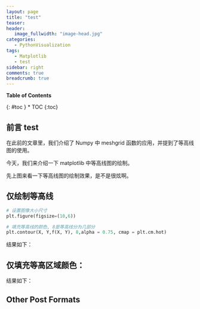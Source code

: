 ```yaml
---
layout: page
title: "test"
teaser:
header:
   image_fullwidth: "image-head.jpg"
categories:
   - PythonVisualization
tags:
   - Matplotlib
   - test
sidebar: right
comments: true
breadcrumb: true
---
```

**Table of Contents**
<div class="panel radius" markdown="1">
{: #toc }
*  TOC
{:toc}
</div>


## 前言 test


在此前的文章里，我们介绍了 Numpy 中 meshgrid 函数的应用，并提到了等高线图的使用。

今天，我们来介绍一下 matplotlib 中等高线图的绘制。

先上图来看一下等高线图的绘制效果，是不是很炫啊。


## 仅绘制等高线

```python
# 设置图像大小尺寸
plt.figure(figsize=(10,6))

# 填充等高线的颜色, 8是等高线分为几部分
plt.contour(X, Y,f(X, Y), 8,alpha = 0.75, cmap = plt.cm.hot)
```

结果如下：



## 仅填充等高区域颜色：



结果如下：


## Other Post Formats
<!-- {: .t60 } -->
<!-- {% include list-posts tag='Matplotlib' %} -->
